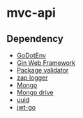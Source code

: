# mvc-api



## Dependency
<!-- - [Xid - Globally Unique ID Generator](https://github.com/rs/xid)               <BR/>

- [Testify - Thou Shalt Write Tests](https://github.com/stretchr/testify)       <BR/>
- [Fake - Test it directly from your browser](https://github.com/jaswdr/faker)  <BR/>
- [Chi](https://github.com/go-chi/chi)                                          <BR/>
- [Air - Live reload for Go apps](https://github.com/cosmtrek/air)              <BR/>
- [Gorm](https://gorm.io/)                                                      <BR/>
- [Oidc - OpenID Connect support for Go](https://github.com/coreos/go-oidc)     <BR/>
- [jwt-go](https://github.com/dgrijalva/jwt-go)                                 <BR/> -->
- [GoDotEnv](https://github.com/joho/godotenv)                                          <BR/>
- [Gin Web Framework](https://gin-gonic.com/)                                           <BR/>
- [Package validator](https://github.com/go-playground/validator)                       <BR/>
- [zap logger](https://github.com/uber-go/zap)                                          <BR/>
- [Mongo](https://pkg.go.dev/go.mongodb.org/mongo-driver@v1.13.1/mongo/options)         <BR/>
- [Mongo drive](https://pkg.go.dev/go.mongodb.org/mongo-driver@v1.13.1/mongo/options)   <BR/>
- [uuid](https://github.com/google/uuid)                                                <BR/>
- [jwt-go](https://pkg.go.dev/github.com/dgrijalva/jwt-go)                              <BR/>